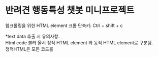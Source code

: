 # 반려견 행동특성 챗봇 미니프로젝트

웹크롤링을 위한 HTML element 크롬 단축키: Ctrl + shift + c

*text data 추출 시 유의사항.
<br>Html code 불러 올시 정적 HTML element 와 동적 HTML element로 구분됨. 
<br>정적HTML은 모든 코드를 
